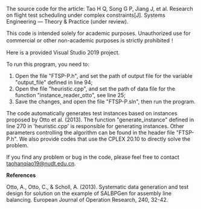 The source code for the article: Tao H Q, Song G P, Jiang J, et al. Research on flight test scheduling under complex constraints[J]. Systems Engineering — Theory & Practice (under review).

This code is intended solely for academic purposes. Unauthorized use for commercial or other non-academic purposes is strictly prohibited！

Here is a provided Visual Studio 2019 project.

To run this program, you need to:
1. Open the file "FTSP-P.h", and set the path of output file for the variable "output_file" defined in line 94;
2. Open the file "heuristic.cpp", and set the path of data file for the function "instance_reader_otto", see line 25;
3. Save the changes, and open the file "FTSP-P.sln", then run the program.

The code automatically generates test instances based on instances proposed by Otto et al. (2013). The function "generate_instance" defined in line 270 in 'heuristic.cpp' is responsible for generating instances.
Other parameters controlling the algorithm can be found in the header file "FTSP-P.h".
We also provide codes that use the CPLEX 20.10 to directly solve the problem.

If you find any problem or bug in the code, please feel free to contact taohanqiao19@nudt.edu.cn.

**References**

Otto, A., Otto, C., & Scholl, A. (2013). Systematic data generation and test design for solution on the example of SALBPGen for assembly line balancing. European Journal of Operation Research, 240, 32-42.
